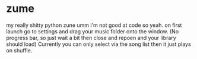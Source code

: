 # zume
my really shitty python zune
umm i'm not good at code so yeah. 
on first launch go to settings and drag your music folder onto the window. (No progress bar, so just wait a bit then close and repoen and your library should load)
Currently you can only select via the song list then it just plays on shuffle.
